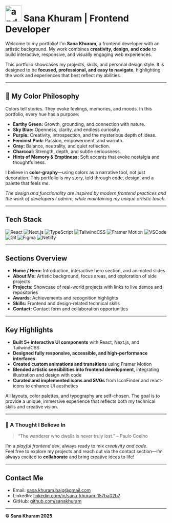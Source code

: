 #  <img width="50" height="50" alt="android-chrome-192x192" src="https://github.com/user-attachments/assets/55d832e5-ccfd-414f-9393-6323d1a53f45" /> Sana Khuram | Frontend Developer


Welcome to my portfolio! I’m **Sana Khuram**, a frontend developer with an artistic background. My work combines **creativity, design, and code** to build interactive, responsive, and visually engaging web experiences.

This portfolio showcases my projects, skills, and personal design style. It is designed to be **focused, professional, and easy to navigate**, highlighting the work and experiences that best reflect my abilities.

---

## 🎨 My Color Philosophy

Colors tell stories. They evoke feelings, memories, and moods. In this portfolio, every hue has a purpose:

- **Earthy Green:** Growth, grounding, and connection with nature.
- **Sky Blue:** Openness, clarity, and endless curiosity.
- **Purple:** Creativity, introspection, and the mysterious depth of ideas.
- **Feminist Pink:** Passion, empowerment, and warmth.
- **Gray:** Balance, neutrality, and quiet reflection.
- **Charcoal:** Strength, depth, and subtle seriousness.
- **Hints of Memory & Emptiness:** Soft accents that evoke nostalgia and thoughtfulness.

I believe in **color-graphy**—using colors as a narrative tool, not just decoration. This portfolio is my story, told through code, design, and a palette that feels _me_.

*The design and functionality are inspired by modern frontend practices and the work of developers I admire, while maintaining my unique artistic touch.*

---

## **Tech Stack**

![React](https://img.shields.io/badge/React-61DAFB?style=flat&logo=react&logoColor=white)
![Next.js](https://img.shields.io/badge/Next.js-000000?style=flat&logo=next.js&logoColor=white)
![TypeScript](https://img.shields.io/badge/TypeScript-3178C6?style=flat&logo=typescript&logoColor=white)
![TailwindCSS](https://img.shields.io/badge/Tailwind-06B6D4?style=flat&logo=tailwind-css&logoColor=white)
![Framer Motion](https://img.shields.io/badge/Framer-0055FF?style=flat&logo=framer&logoColor=white)
![VSCode](https://img.shields.io/badge/VSCode-007ACC?style=flat&logo=visual-studio-code&logoColor=white)
![Git](https://img.shields.io/badge/Git-F05032?style=flat&logo=git&logoColor=white)
![Figma](https://img.shields.io/badge/Figma-F24E1E?style=flat&logo=figma&logoColor=white)
![Netlify](https://img.shields.io/badge/Netlify-00C7B7?style=flat&logo=netlify&logoColor=white)

---

## **Sections Overview**

- **Home / Hero:** Introduction, interactive hero section, and animated slides
- **About Me:** Artistic background, focus areas, and exploration of side projects
- **Projects:** Showcase of real-world projects with links to live demos and repositories
- **Awards:** Achievements and recognition highlights
- **Skills:** Frontend and design-related technical skills
- **Contact:** Contact form and collaboration opportunities

---

## **Key Highlights**

- **Built 5+ interactive UI components** with React, Next.js, and TailwindCSS
- **Designed fully responsive, accessible, and high-performance interfaces**
- **Created custom animations and transitions** using Framer Motion
- **Blended artistic sensibilities into frontend development**, integrating illustration and design with code
- **Curated and implemented icons and SVGs** from IconFinder and react-icons to enhance UI aesthetics

All layouts, color palettes, and typography are self-chosen. The goal is to provide a unique, immersive experience that reflects both my technical skills and creative vision.

---

### 💭 A Thought I Believe In

> “The wanderer who dwells is never truly lost.” – Paulo Coelho

I’m a *playful frontend dev*, always ready to mix *creativity and code*.  
Feel free to explore my projects and reach out via the contact section—I’m always excited to **collaborate** and bring creative ideas to life!

---

## **Contact Me**

- Email: [sana.khuram.baig@gmail.com](mailto:sana.khuram.baig@gmail.com)
- LinkedIn: [linkedin.com/in/sana-khuram-157ba02b7](https://www.linkedin.com/in/sana-khuram-157ba02b7/)
- GitHub: [github.com/sanakhuram](https://github.com/sanakhuram)

---

**© Sana Khuram 2025**
